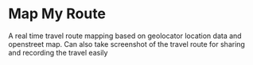 # Map My Route


A real time travel route mapping based on geolocator location data and openstreet map. Can also take screenshot of the travel route for sharing and recording the travel easily
